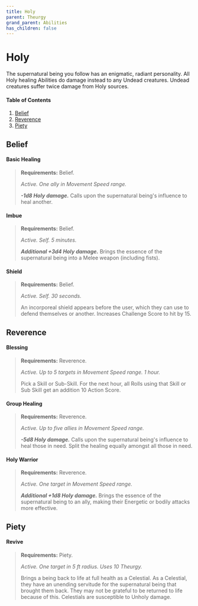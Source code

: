 ```yaml
---
title: Holy
parent: Theurgy
grand_parent: Abilities
has_children: false
---
```


# Holy

The supernatural being you follow has an enigmatic, radiant personality. All Holy healing Abilities do damage instead to any Undead creatures. Undead creatures suffer twice damage from Holy sources.

#### Table of Contents
1. [Belief](#belief)
2. [Reverence](#reverence)
3. [Piety](#piety)

## Belief

#### Basic Healing
> **Requirements:** Belief.
>
> *Active. One ally in Movement Speed range.*
>
> ***-1d8 Holy damage.*** Calls upon the supernatural being's influence to heal another.

#### Imbue
> **Requirements:** Belief.
>
> *Active. Self. 5 minutes.*
>
> ***Additional +3d4 Holy damage.*** Brings the essence of the supernatural being into a Melee weapon (including fists).

#### Shield
> **Requirements:** Belief.
>
> *Active. Self. 30 seconds.*
>
> An incorporeal shield appears before the user, which they can use to defend themselves or another. Increases Challenge Score to hit by 15.

## Reverence

#### Blessing
> **Requirements:** Reverence.
>
> *Active. Up to 5 targets in Movement Speed range. 1 hour.*
>
> Pick a Skill or Sub-Skill. For the next hour, all Rolls using that Skill or Sub Skill get an addition 10 Action Score.

#### Group Healing
> **Requirements:** Reverence.
>
> *Active. Up to five allies in Movement Speed range.*
>
> ***-5d8 Holy damage.*** Calls upon the supernatural being's influence to heal those in need. Split the healing equally amongst all those in need.

#### Holy Warrior
> **Requirements:** Reverence.
>
> *Active. One target in Movement Speed range.*
>
> ***Additional +1d8 Holy damage.*** Brings the essence of the supernatural being to an ally, making their Energetic or bodily attacks more effective.

## Piety

#### Revive
> **Requirements:** Piety.
>
> *Active. One target in 5 ft radius. Uses 10 Theurgy.*
>
> Brings a being back to life at full health as a Celestial. As a Celestial, they have an unending servitude for the supernatural being that brought them back. They may not be grateful to be returned to life because of this. Celestials are susceptible to Unholy damage.
